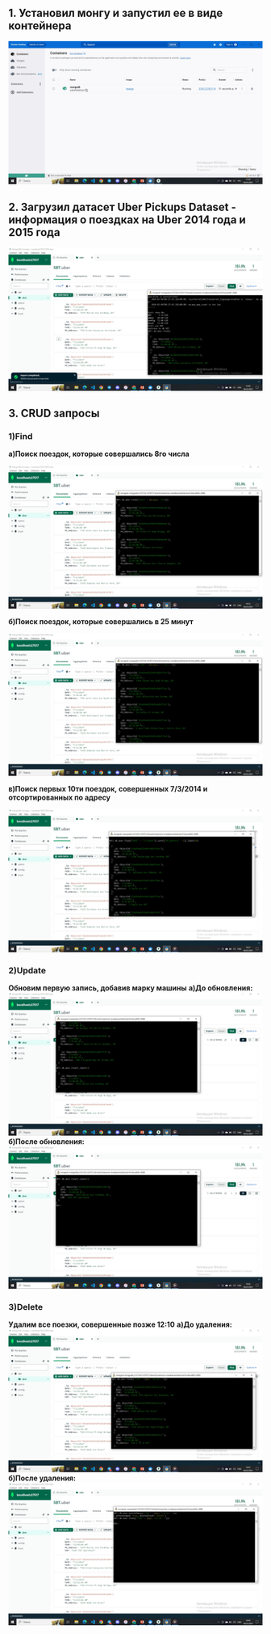 ## 1. Установил монгу и запустил ее в виде контейнера
![Image alt](https://github.com/guccivlad/DataBase_SBT/blob/main/HW_1/Docker.jpg)
## 2. Загрузил датасет Uber Pickups Dataset - информация о поездках на Uber 2014 года и 2015 года
![Image alt](https://github.com/guccivlad/DataBase_SBT/blob/main/HW_1/Import_Data.jpg)
## 3. CRUD запросы
### 1)Find
   **а)Поиск поездок, которые совершались 8го числа**
    
![Image alt](https://github.com/guccivlad/DataBase_SBT/blob/main/HW_1/find_1.jpg)


   **б)Поиск поездок, которые совершались в 25 минут**
    
![Image alt](https://github.com/guccivlad/DataBase_SBT/blob/main/HW_1/find_2.jpg)


   **в)Поиск первых 10ти поездок, совершенных 7/3/2014 и отсортированных по адресу**
    
![Image alt](https://github.com/guccivlad/DataBase_SBT/blob/main/HW_1/find_3.jpg)

### 2)Update
  **Обновим первую запись, добавив марку машины**
  **а)До обновления:**
![Image alt](https://github.com/guccivlad/DataBase_SBT/blob/main/HW_1/before_update.jpg)
  **б)После обновления:**
  ![Image alt](https://github.com/guccivlad/DataBase_SBT/blob/main/HW_1/after_update.jpg)

### 3)Delete
  **Удалим все поезки, совершенные позже 12:10**
  **а)До удаления:**
![Image alt](https://github.com/guccivlad/DataBase_SBT/blob/main/HW_1/before_delete.jpg)
  **б)После удаления:**
![Image alt](https://github.com/guccivlad/DataBase_SBT/blob/main/HW_1/after_delete.jpg)
